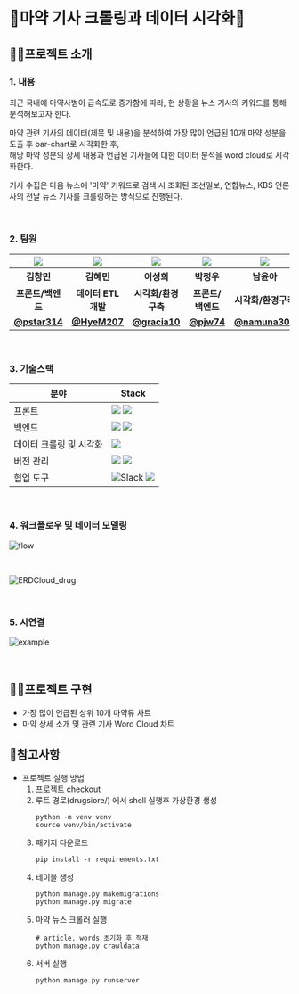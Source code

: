 # 💉마약 기사 크롤링과 데이터 시각화📰

## :technologist:프로젝트 소개 
### 1. 내용
최근 국내에 마약사범이 급속도로 증가함에 따라, 현 상황을 뉴스 기사의 키워드를 통해 분석해보고자 한다.    

마약 관련 기사의 데이터(제목 및 내용)을 분석하여 가장 많이 언급된 10개 마약 성분을 도출 후 bar-chart로 시각화한 후, \
해당 마약 성분의 상세 내용과 언급된 기사들에 대한 데이터 분석을 word cloud로 시각화한다.  

기사 수집은 다음 뉴스에 '마약' 키워드로 검색 시 조회된 조선일보, 연합뉴스, KBS 언론사의 전날 뉴스 기사를 크롤링하는 방식으로 진행된다. 

<br> 

### 2. 팀원
|                                                                  ![](https://ca.slack-edge.com/T04T8V1DKG9-U05209406F7-4c684b0ccd91-512)                                                                   |                                                                    ![](https://ca.slack-edge.com/T04T8V1DKG9-U0522MUCQ58-fb5e28d1fdb8-512)                                                                    |                                                                       ![](https://ca.slack-edge.com/T04T8V1DKG9-U052H9VPSUR-ef4dd2a09f8d-512)                                                                        |                                                                   ![](https://ca.slack-edge.com/T04T8V1DKG9-U0522J1CSUS-38dee3162b48-512)                                                                    |                                                                       ![](https://ca.slack-edge.com/T04T8V1DKG9-U05227DJ2CB-967cd36757ce-512)
| :---------------------------------------------------------------------------------------------------------------------------------------------------------------------------: | :---------------------------------------------------------------------------------------------------------------------------------------------------------------------------------: | :-----------------------------------------------------------------------------------------------------------------------------------------------------------------------------: | :-----------------------------------------------------------------------------------------------------------------------------------------------------------------------: | :-------------------------------------------------------------------------------------------------------------------------------------------------------------------------------:
|                                                            **김창민**                                                                                  |                                                                                   **김혜민**                                                                                    |                                                                                  **이성희**                                                                                  |                                                                               **박정우**                                                                                |                                                                                 **남윤아**
|                                                                            **프론트/백엔드**                                                                            |                                                                            **데이터 ETL 개발**                                                                            |                                                                          **시각화/환경구축**                                                                          |                                                                          **프론트/백엔드**                                                                          |                                                                         **시각화/환경구축**                                                                          |
|                                                                            **[@pstar314](https://github.com/pstar314)**                                                                            |                                                                            **[@HyeM207](https://github.com/HyeM207)**                                                                            |                                                                           **[@gracia10](https://github.com/gracia10)**                                                                          |                                                                          **[@pjw74](https://github.com/pjw74)**                                                                          |                                                                         **[@namuna309](https://github.com/namuna309)**                                                                          |



<br> 

### 3. 기술스택

| 분야        | Stack  |
| --------------- | ------------------------------------------------------------------------------------------------------------------------------------------------------------------------------------------------------------------------------------------------------------------------------------------------------------------------------------------------------------------------------------------------------------------------------------------------ |
| 프론트 | <img src="https://img.shields.io/badge/html-F05132?style=flat&logo=html5&logoColor=black">  <img src="https://img.shields.io/badge/css-61DAFB?style=flat&logo=css3&logoColor=black"> |
| 백엔드 |<img src="https://img.shields.io/badge/django-092E20?style=flat&logo=django&logoColor=white"/>  <img src="https://img.shields.io/badge/sqlite-003B57?style=flat&logo=sqlite&logoColor=white"/> |
| 데이터 크롤링 및 시각화 | <img src="https://img.shields.io/badge/python-3776AB?style=flat&logo=python&logoColor=white"> |
| 버전 관리 | <img src="https://img.shields.io/badge/git-F05032?style=fflat&logo=git&logoColor=black">  <img src="https://img.shields.io/badge/github-181717?style=flat&logo=github&logoColor=white">  |
| 협업 도구 |  <img alt="Slack" src ="https://img.shields.io/badge/Slack-4A154B.svg?&style=flat&logo=github&logoColor=white"/>     <img src="https://img.shields.io/badge/github-181717?style=flat&logo=github&logoColor=white">

<br> 

### 4. 워크플로우 및 데이터 모델링

![flow](https://user-images.githubusercontent.com/70009161/236857268-9ff9fcb9-da2f-4b44-98f4-280541dd021f.PNG)

<br> 

![ERDCloud_drug](https://user-images.githubusercontent.com/70009161/236844952-2a153da7-fada-481c-9129-662ef25a2661.PNG)

<br> 

### 5. 시연결

![example](https://user-images.githubusercontent.com/70009161/236846995-09cafd82-f077-4aa5-b54d-b8c19ea5453a.gif)

<br> 
      
## 🏃‍♂프로젝트 구현
- 가장 많이 언급된 상위 10개 마약류 차트
- 마약 상세 소개 및 관련 기사 Word Cloud 차트

## :memo:참고사항
- 프로젝트 실행 방법
  1. 프로젝트 checkout
  2. 루트 경로(drugsiore/) 에서 shell 실행후 가상환경 생성
      ```
      python -m venv venv
      source venv/bin/activate
      ``` 
  3. 패키지 다운로드
      ```
      pip install -r requirements.txt
      ```
  4. 테이블 생성
      ```
      python manage.py makemigrations
      python manage.py migrate
      ```
  5. 마약 뉴스 크롤러 실행
      ```
      # article, words 초기화 후 적재
      python manage.py crawldata
      ```
  6. 서버 실행
      ```
      python manage.py runserver
      ```
